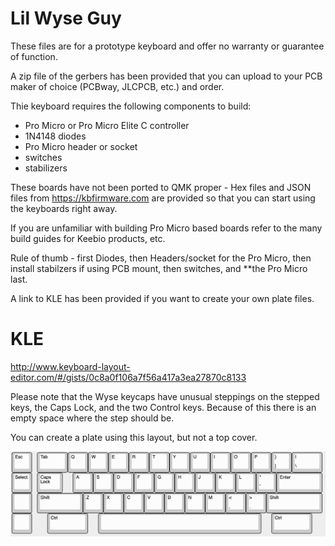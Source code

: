 # Lil Wyse Guy

These files are for a prototype keyboard and offer no warranty or guarantee of function.

A zip file of the gerbers has been provided that you can upload to your PCB maker of choice (PCBway, JLCPCB, etc.) and order.

Thie keyboard requires the following components to build:
* Pro Micro or Pro Micro Elite C controller
* 1N4148 diodes
* Pro Micro header or socket
* switches
* stabilizers

These boards have not been ported to QMK proper - Hex files and JSON files from https://kbfirmware.com are provided so that you can start using the keyboards right away.

If you are unfamiliar with building Pro Micro based boards refer to the many build guides for Keebio products, etc. 

Rule of thumb - first Diodes, then Headers/socket for the Pro Micro, then install stabilzers if using PCB mount, then switches, and **the Pro Micro last.

A link to KLE has been provided if you want to create your own plate files.

# KLE
http://www.keyboard-layout-editor.com/#/gists/0c8a0f106a7f56a417a3ea27870c8133

Please note that the Wyse keycaps have unusual steppings on the stepped keys, the Caps Lock, and the two Control keys. Because of this there is an empty space where the step should be. 

You can create a plate using this layout, but not a top cover.

![Layout](lilwyseguy.png)
